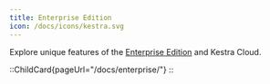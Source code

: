 ```yaml
---
title: Enterprise Edition
icon: /docs/icons/kestra.svg
---
```


Explore unique features of the [Enterprise Edition](../07.enterprise/index.md) and Kestra Cloud.

::ChildCard{pageUrl="/docs/enterprise/"}
::
